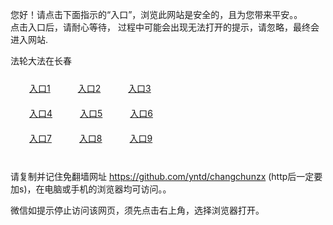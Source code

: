 您好！请点击下面指示的“入口”，浏览此网站是安全的，且为您带来平安。。 <br/>
点击入口后，请耐心等待， 过程中可能会出现无法打开的提示，请忽略，最终会进入网站. </br>

法轮大法在长春<br/>
<div style="padding:10px"><a style="margin:20px" target="_blank" href="https://d189cky9ck45i8.cloudfront.net/2Qpsp?qbcpve" id="ccLink1" rel="nofollow">入口1</a> <a target="_blank" style="margin:20px" href="https://de5arqfdx1xhy.cloudfront.net/2Qpsp?shjpuaqi" id="ccLink2" rel="nofollow">入口2</a> <a style="margin:20px" target="_blank" href="https://d1p356rnxsnbzm.cloudfront.net/2Qpsp?zrlit" id="ccLink3" rel="nofollow">入口3</a></div>

<div style="padding:10px" ><a style="margin:20px" target="_blank" href="https://d189cky9ck45i8.cloudfront.net/2Qpsp?qbcpve" id="ccLink4" rel="nofollow">入口4</a> <a style="margin:20px" href="https://de5arqfdx1xhy.cloudfront.net/2Qpsp?shjpuaqi" target="_blank" id="ccLink5" rel="nofollow">入口5</a> <a style="margin:20px" href="https://d1p356rnxsnbzm.cloudfront.net/2Qpsp?zrlit" target="_blank" id="ccLink6" rel="nofollow">入口6</a></div>

<div style="padding:10px"><a style="margin:20px" target="_blank" href="https://d189cky9ck45i8.cloudfront.net/2Qpsp?qbcpve" id="ccLink7" rel="nofollow">入口7</a> <a style="margin:20px" href="https://de5arqfdx1xhy.cloudfront.net/2Qpsp?shjpuaqi" target="_blank" id="ccLink8" rel="nofollow">入口8</a> <a style="margin:20px" target="_blank" href="https://d1p356rnxsnbzm.cloudfront.net/2Qpsp?zrlit" id="ccLink9" rel="nofollow">入口9</a></div>

<br/>



请复制并记住免翻墙网址 https://github.com/yntd/changchunzx (http后一定要加s)，在电脑或手机的浏览器均可访问。。<br/>

微信如提示停止访问该网页，须先点击右上角，选择浏览器打开。
